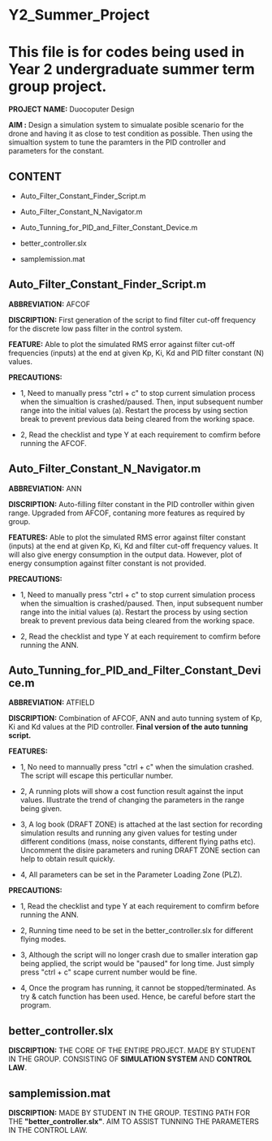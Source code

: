 # Y2_Summer_Project

This file is for codes being used in Year 2 undergraduate summer term group project. 
=============================================================================================================================================

**PROJECT NAME:** Duocoputer Design 

**AIM         :** Design a simulation system to simualate posible scenario for the drone and having it as close to test condition as possible. Then using the simualtion system to tune the paramters in the PID controller and parameters for the constant. 


## CONTENT 

 - Auto_Filter_Constant_Finder_Script.m

 - Auto_Filter_Constant_N_Navigator.m

 - Auto_Tunning_for_PID_and_Filter_Constant_Device.m

 - better_controller.slx

 - samplemission.mat

## Auto_Filter_Constant_Finder_Script.m

**ABBREVIATION:** AFCOF

**DISCRIPTION:** First generation of the script to find filter cut-off frequency for the discrete low pass filter in the control system. 

**FEATURE:** Able to plot the simulated RMS error against filter cut-off frequencies (inputs) at the end at given Kp, Ki, Kd and PID filter constant (N) values.

**PRECAUTIONS:** 
 - 1, Need to manually press "ctrl + c" to stop current simulation process when the simualtion is crashed/paused. Then, input subsequent number range into the initial values (a). Restart the process by using section break to prevent previous data being cleared from the working space. 

 - 2, Read the checklist and type Y at each requirement to comfirm before running the AFCOF.

## Auto_Filter_Constant_N_Navigator.m

**ABBREVIATION:** ANN

**DISCRIPTION:** Auto-filling filter constant in the PID controller within given range. Upgraded from AFCOF, contaning more features as required by group.

**FEATURES:** Able to plot the simulated RMS error against filter constant (inputs) at the end at given Kp, Ki, Kd and filter cut-off frequency values. It will also give energy consumption in the output data. However, plot of energy consumption against filter constant is not provided. 

**PRECAUTIONS:** 
 - 1, Need to manually press "ctrl + c" to stop current simulation process when the simualtion is crashed/paused. Then, input subsequent number range into the initial values (a). Restart the process by using section break to prevent previous data being cleared from the working space. 

 - 2, Read the checklist and type Y at each requirement to comfirm before running the ANN.

## Auto_Tunning_for_PID_and_Filter_Constant_Device.m

**ABBREVIATION:** ATFIELD

**DISCRIPTION:** Combination of AFCOF, ANN and auto tunning system of Kp, Ki and Kd values at the PID controller. **Final version of the auto tunning script.**

**FEATURES:**
 - 1, No need to mannually press "ctrl + c" when the simulation crashed. The script will escape this perticullar number.

 - 2, A running plots will show a cost function result against the input values. Illustrate the trend of changing the parameters in the range being given. 

 - 3, A log book (DRAFT ZONE) is attached at the last section for recording simulation results and running any given values for testing under different conditions (mass, noise constants, different flying paths etc). Uncomment the disire parameters and runing DRAFT ZONE section can help to obtain result quickly.

 - 4, All parameters can be set in the Parameter Loading Zone (PLZ). 

**PRECAUTIONS:** 

 - 1, Read the checklist and type Y at each requirement to comfirm before running the ANN.

 - 2, Running time need to be set in the better_controller.slx for different flying modes.

 - 3, Although the script will no longer crash due to smaller interation gap being applied, the script would be "paused" for long time. Just simply press "ctrl + c" scape current number would be fine.

 - 4, Once the program has running, it cannot be stopped/terminated. As try & catch function has been used. Hence, be careful before start the program. 

## better_controller.slx

**DISCRIPTION:** THE CORE OF THE ENTIRE PROJECT. MADE BY STUDENT IN THE GROUP. CONSISTING OF **SIMULATION SYSTEM** AND **CONTROL LAW**. 

## samplemission.mat

**DISCRIPTION:** MADE BY STUDENT IN THE GROUP. TESTING PATH FOR THE **"better_controller.slx"**. AIM TO ASSIST TUNNING THE PARAMETERS IN THE CONTROL LAW.
